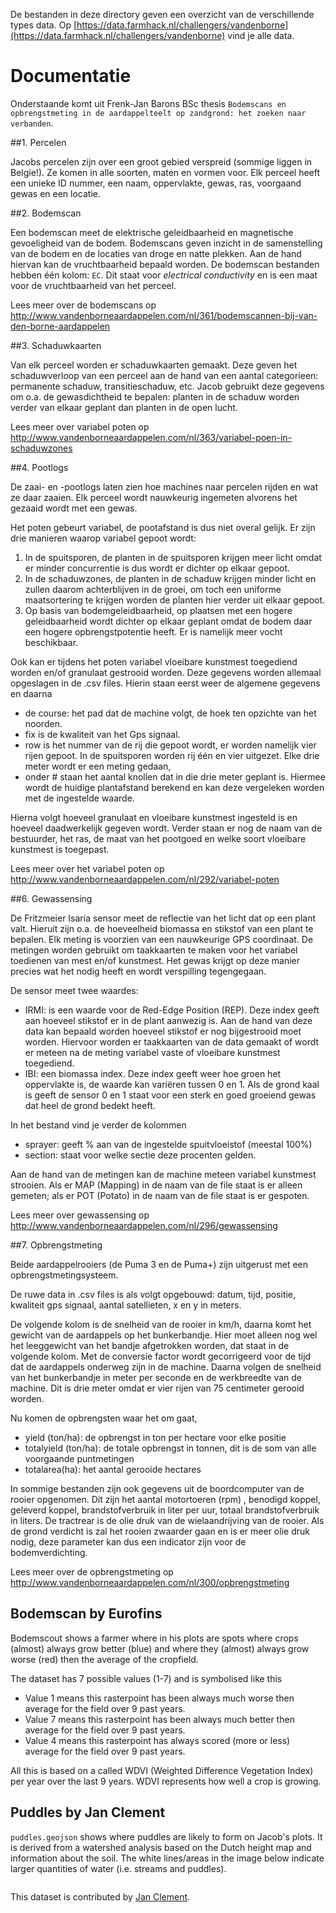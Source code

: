 De bestanden in deze directory geven een overzicht van de verschillende types data. Op [https://data.farmhack.nl/challengers/vandenborne](https://data.farmhack.nl/challengers/vandenborne) vind je alle data.

# Documentatie

Onderstaande komt uit Frenk-Jan Barons BSc thesis `Bodemscans en opbrengstmeting in de aardappelteelt op zandgrond: het zoeken naar verbanden`.

##1. Percelen

Jacobs percelen zijn over een groot gebied verspreid (sommige liggen in Belgie!). Ze komen in alle soorten, maten en vormen voor. Elk perceel heeft een unieke ID nummer, een naam, oppervlakte, gewas, ras, voorgaand gewas en een locatie.

##2. Bodemscan

Een bodemscan meet de elektrische geleidbaarheid en magnetische gevoeligheid van de bodem. Bodemscans geven inzicht in de samenstelling van de bodem en de locaties van droge en natte plekken. Aan de hand hiervan kan de vruchtbaarheid bepaald worden. De bodemscan bestanden hebben één kolom: `EC`. Dit staat voor _electrical conductivity_ en is een maat voor de vruchtbaarheid van het perceel.

Lees meer over de bodemscans op http://www.vandenborneaardappelen.com/nl/361/bodemscannen-bij-van-den-borne-aardappelen

##3. Schaduwkaarten

Van elk perceel worden er schaduwkaarten gemaakt. Deze geven het schaduwverloop van een perceel aan de hand van een aantal categorieen: permanente schaduw, transitieschaduw, etc. Jacob gebruikt deze gegevens om o.a. de gewasdichtheid te bepalen: planten in de schaduw worden verder van elkaar geplant dan planten in de open lucht. 

Lees meer over variabel poten op http://www.vandenborneaardappelen.com/nl/363/variabel-poen-in-schaduwzones

##4. Pootlogs

De zaai- en -pootlogs laten zien hoe machines naar percelen rijden en wat ze daar zaaien. Elk perceel wordt nauwkeurig ingemeten alvorens het gezaaid wordt met een gewas.

Het poten gebeurt variabel, de pootafstand is dus niet overal gelijk. Er zijn drie manieren waarop variabel gepoot wordt:

1. In de spuitsporen, de planten in de spuitsporen krijgen meer licht omdat er minder concurrentie is dus wordt er dichter op elkaar gepoot.
2. In de schaduwzones, de planten in de schaduw krijgen minder licht en zullen daarom achterblijven in de groei, om toch een uniforme maatsortering te krijgen worden de planten hier verder uit elkaar gepoot.
3. Op basis van bodemgeleidbaarheid, op plaatsen met een hogere geleidbaarheid wordt dichter op elkaar geplant omdat de bodem daar een hogere opbrengstpotentie heeft. Er is namelijk meer vocht beschikbaar.

Ook kan er tijdens het poten variabel vloeibare kunstmest toegediend worden en/of granulaat gestrooid worden. Deze gegevens worden allemaal opgeslagen in de .csv files. Hierin staan eerst weer de algemene gegevens en daarna
- de course: het pad dat de machine volgt, de hoek ten opzichte van het noorden.
- fix is de kwaliteit van het Gps signaal.
- row is het nummer van de rij die gepoot wordt, er worden namelijk vier rijen gepoot. In de spuitsporen worden rij één en vier uitgezet. Elke drie meter wordt er een meting gedaan,
- onder # staan het aantal knollen dat in die drie meter geplant is. Hiermee wordt de huidige plantafstand berekend en kan deze vergeleken worden met de ingestelde waarde.

Hierna volgt hoeveel granulaat en vloeibare kunstmest ingesteld is en hoeveel daadwerkelijk gegeven wordt. Verder staan er nog de naam van de bestuurder, het ras, de maat van het pootgoed en welke soort vloeibare kunstmest is toegepast.

Lees meer over het variabel poten op http://www.vandenborneaardappelen.com/nl/292/variabel-poten

##6. Gewassensing

De Fritzmeier Isaria sensor meet de reflectie van het licht dat op een plant valt. Hieruit zijn o.a. de hoeveelheid biomassa en stikstof van een plant te bepalen. Elk meting is voorzien van een nauwkeurige GPS coordinaat. De metingen worden gebruikt om taakkaarten te maken voor het variabel toedienen van mest en/of kunstmest. Het gewas krijgt op deze manier precies wat het nodig heeft en wordt verspilling tegengegaan.

De sensor meet twee waardes:

- IRMI: is een waarde voor de Red-Edge Position (REP). Deze index geeft aan hoeveel stikstof er in de plant aanwezig is. Aan de hand van deze data kan bepaald worden hoeveel stikstof er nog bijgestrooid moet worden. Hiervoor worden er taakkaarten van de data gemaakt of wordt er meteen na de meting variabel vaste of vloeibare kunstmest toegediend.
- IBI: een biomassa index. Deze index geeft weer hoe groen het oppervlakte is, de waarde kan variëren tussen 0 en 1. Als de grond kaal is geeft de sensor 0 en 1 staat voor een sterk en goed groeiend gewas dat heel de grond bedekt heeft.

In het bestand vind je verder de kolommen 

- sprayer: geeft % aan van de ingestelde spuitvloeistof (meestal 100%)
- section: staat voor welke sectie deze procenten gelden.

Aan de hand van de metingen kan de machine meteen variabel kunstmest strooien. Als er MAP (Mapping) in de naam van de file staat is er alleen gemeten; als er POT (Potato) in de naam van de file staat is er gespoten.

Lees meer over gewassensing op http://www.vandenborneaardappelen.com/nl/296/gewassensing

##7. Opbrengstmeting

Beide aardappelrooiers (de Puma 3 en de Puma+) zijn uitgerust met een opbrengstmetingsysteem.

De ruwe data in .csv files is als volgt opgebouwd: datum, tijd, positie, kwaliteit gps signaal, aantal satellieten, x en y in meters.

De volgende kolom is de snelheid van de rooier in km/h, daarna komt het gewicht van de aardappels op het bunkerbandje. Hier moet alleen nog wel het leeggewicht van het bandje afgetrokken worden, dat staat in de volgende kolom. Met de conversie factor wordt gecorrigeerd voor de tijd dat de aardappels onderweg zijn in de machine. Daarna volgen de snelheid van het bunkerbandje in meter per seconde en de werkbreedte van de machine. Dit is drie meter omdat er vier rijen van 75 centimeter gerooid worden.

Nu komen de opbrengsten waar het om gaat,
 - yield (ton/ha): de opbrengst in ton per hectare voor elke positie
 - totalyield (ton/ha): de totale opbrengst in tonnen, dit is de som van alle voorgaande puntmetingen
 - totalarea(ha): het aantal gerooide hectares

In sommige bestanden zijn ook gegevens uit de boordcomputer van de rooier opgenomen. Dit zijn het aantal motortoeren (rpm) , benodigd koppel, geleverd koppel, brandstofverbruik in liter per uur, totaal brandstofverbruik in liters. De tractrear is de olie druk van de wielaandrijving van de rooier. Als de grond verdicht is zal het rooien zwaarder gaan en is er meer olie druk nodig, deze parameter kan dus een indicator zijn voor de bodemverdichting.

Lees meer over de opbrengstmeting op http://www.vandenborneaardappelen.com/nl/300/opbrengstmeting

## Bodemscan by Eurofins

Bodemscout shows a farmer where in his plots are spots where crops (almost) always grow better (blue) and where they (almost) always grow worse (red) then the average of the cropfield.

The dataset has 7 possible values (1-7) and is symbolised like this

- Value 1 means this rasterpoint has been always much worse then average for the field over 9 past years.
- Value 7 means this rasterpoint has been always much better then average for the field over 9 past years.
- Value 4 means this rasterpoint has always scored (more or less) average for the field over 9 past years.

All this is based on a called WDVI (Weighted Difference Vegetation Index) per year over the last 9 years. WDVI represents how well a crop is growing.

## Puddles by Jan Clement
`puddles.geojson` shows where puddles are likely to form on Jacob's plots. It is derived from a watershed analysis based on the Dutch height map and information about the soil. The white lines/areas in the image below indicate larger quantities of water (i.e. streams and puddles).

![]()

This dataset is contributed by [Jan Clement](https://twitter.com/geo_jan).

